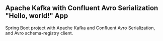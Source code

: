 ## Apache Kafka with Confluent Avro Serialization "Hello, world!" App

Spring Boot project with Apache Kafka and Confluent Avro Serialization, and Avro schema-registry client.
